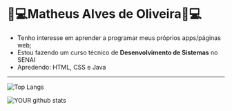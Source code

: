 # 🎵💻Matheus Alves de Oliveira🎵💻

* Tenho interesse em aprender a programar meus próprios apps/páginas web;
* Estou fazendo um curso técnico de <strong>Desenvolvimento de Sistemas</strong> no SENAI
* Apredendo: HTML, CSS e Java

--------------------------------------------------------------------------------------------------------------------

 ![Top Langs](https://github-readme-stats.vercel.app/api/top-langs/?username=MalvzMK1&theme=nightowl&layout=compact)  
 
 ![YOUR github stats](https://github-readme-stats.vercel.app/api?username=MalvzMK1&theme=nightowl&layout=compact)
